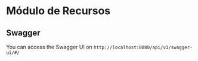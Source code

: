 # Módulo de Recursos

## Swagger

You can access the Swagger UI on `http://localhost:8080/api/v1/swagger-ui/#/`
